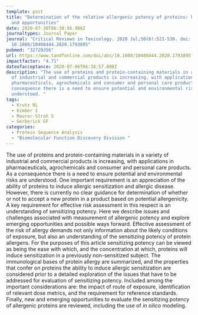 ```yaml
---
template: post
title: "Determination of the relative allergenic potency of proteins: hurdles
  and opportunities"
date: 2020-07-30T06:38:56.986Z
journaltypes: Journal Paper
journal: "Critical Reviews in Toxicology. 2020 Jul;50(6):521-530. doi:
  10.1080/10408444.2020.1793895"
pubmed: "32729356"
url: https://www.tandfonline.com/doi/abs/10.1080/10408444.2020.1793895?journalCode=itxc20
impactfactor: "4.71"
dateofacceptance: 2020-07-06T06:38:57.000Z
description: "The use of proteins and protein-containing materials in a variety
  of industrial and commercial products is increasing, with applications in
  pharmaceuticals, agrochemicals and consumer and personal care products. As a
  consequence there is a need to ensure potential and environmental risks are
  understood. "
tags:
  - Krutz NL
  - Kimber I
  - Maurer-Stroh S
  - Gerberick GF
categories:
  - Protein Sequence Analysis
  - "Biomolecular Function Discovery Division "
---
```

<!--StartFragment-->

The use of proteins and protein-containing materials in a variety of industrial and commercial products is increasing, with applications in pharmaceuticals, agrochemicals and consumer and personal care products. As a consequence there is a need to ensure potential and environmental risks are understood. One important requirement is an appreciation of the ability of proteins to induce allergic sensitization and allergic disease. However, there is currently no clear guidance for determination of whether or not to accept a new protein in a product based on potential allergenicity. A key requirement for effective risk assessment in this respect is an understanding of sensitizing potency. Here we describe issues and challenges associated with measurement of allergenic potency and explore emerging opportunities and possible ways forward. Effective assessment of the risk of allergy demands not only information about the likely conditions of exposure, but also an understanding of the sensitizing potency of protein allergens. For the purposes of this article sensitizing potency can be viewed as being the ease with which, and the concentration at which, proteins will induce sensitization in a previously non-sensitized subject. The immunological bases of protein allergy are summarized, and the properties that confer on proteins the ability to induce allergic sensitization are considered prior to a detailed exploration of the issues that have to be addressed for evaluation of sensitizing potency. Included among the important considerations are: the impact of route of exposure, identification of relevant dose metrics, and the requirement for reference standards. Finally, new and emerging opportunities to evaluate the sensitizing potency of allergenic proteins are reviewed, including the use of *in silico* modeling.

<!--EndFragment-->